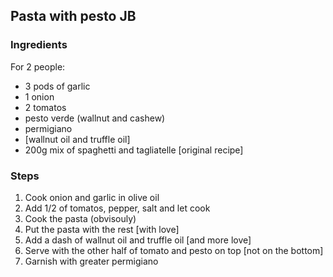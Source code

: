 ## Pasta with pesto JB



### Ingredients

For 2 people:

- 3 pods of garlic
- 1 onion
- 2 tomatos
- pesto verde (wallnut and cashew)
- permigiano
- [wallnut oil and truffle oil]
- 200g mix of spaghetti and tagliatelle [original recipe]

### Steps

1. Cook onion and garlic in olive oil
2. Add 1/2 of tomatos, pepper, salt and let cook
3. Cook the pasta (obvisouly)
4. Put the pasta with the rest [with love]
5. Add a dash of wallnut oil and truffle oil [and more love]
6. Serve with the other half of tomato and pesto on top [not on the bottom]
7. Garnish with greater permigiano

